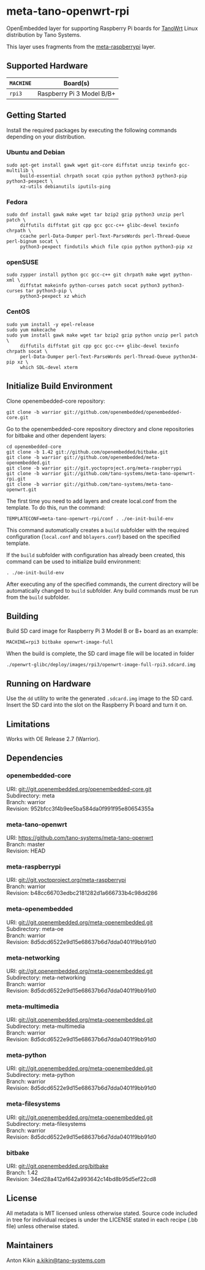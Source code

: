 # meta-tano-openwrt-rpi

OpenEmbedded layer for supporting Raspberry Pi boards for [TanoWrt](https://github.com/tano-systems/meta-tano-openwrt) Linux distribution by Tano Systems.

This layer uses fragments from the [meta-raspberrypi](http://git.yoctoproject.org/cgit.cgi/meta-raspberrypi) layer.

## Supported Hardware

| `MACHINE` | Board(s)                   |
| --------- | -------------------------- |
| `rpi3`    | Raspberry Pi 3 Model B/B+  |


## Getting Started

Install the required packages by executing the following commands depending on your distribution.

### Ubuntu and Debian

```shell
sudo apt-get install gawk wget git-core diffstat unzip texinfo gcc-multilib \
     build-essential chrpath socat cpio python python3 python3-pip python3-pexpect \
     xz-utils debianutils iputils-ping
```
### Fedora

```shell
sudo dnf install gawk make wget tar bzip2 gzip python3 unzip perl patch \
     diffutils diffstat git cpp gcc gcc-c++ glibc-devel texinfo chrpath \
     ccache perl-Data-Dumper perl-Text-ParseWords perl-Thread-Queue perl-bignum socat \
     python3-pexpect findutils which file cpio python python3-pip xz
```

### openSUSE

```shell
sudo zypper install python gcc gcc-c++ git chrpath make wget python-xml \
     diffstat makeinfo python-curses patch socat python3 python3-curses tar python3-pip \
     python3-pexpect xz which
```

### CentOS

```shell
sudo yum install -y epel-release
sudo yum makecache
sudo yum install gawk make wget tar bzip2 gzip python unzip perl patch \
     diffutils diffstat git cpp gcc gcc-c++ glibc-devel texinfo chrpath socat \
     perl-Data-Dumper perl-Text-ParseWords perl-Thread-Queue python34-pip xz \
     which SDL-devel xterm
```

## Initialize Build Environment

Clone openembedded-core repository:
```shell
git clone -b warrior git://github.com/openembedded/openembedded-core.git
```

Go to the openembedded-core repository directory and clone repositories for bitbake and other dependent layers:
```shell
cd openembedded-core
git clone -b 1.42 git://github.com/openembedded/bitbake.git
git clone -b warrior git://github.com/openembedded/meta-openembedded.git
git clone -b warrior git://git.yoctoproject.org/meta-raspberrypi
git clone -b warrior git://github.com/tano-systems/meta-tano-openwrt-rpi.git
git clone -b warrior git://github.com/tano-systems/meta-tano-openwrt.git
```

The first time you need to add layers and create local.conf from the template. To do this, run the command:
```shell
TEMPLATECONF=meta-tano-openwrt-rpi/conf . ./oe-init-build-env
```

This command automatically creates a `build` subfolder with the required configuration (`local.conf` and `bblayers.conf`) based on the specified template.

If the `build` subfolder with configuration has already been created, this command can be used to initialize build environment:
```shell
. ./oe-init-build-env
```

After executing any of the specified commands, the current directory will be automatically changed to `build` subfolder. Any build commands must be run from the `build` subfolder.

## Building

Build SD card image for Raspberry Pi 3 Model B or B+ board as an example:

```shell
MACHINE=rpi3 bitbake openwrt-image-full
```

When the build is complete, the SD card image file will be located in folder
```
./openwrt-glibc/deploy/images/rpi3/openwrt-image-full-rpi3.sdcard.img
```

## Running on Hardware

Use the `dd` utility to write the generated `.sdcard.img` image to the SD card.
Insert the SD card into the slot on the Raspberry Pi board and turn it on.

## Limitations

Works with OE Release 2.7 (Warrior).

## Dependencies

### openembedded-core
URI: <git://git.openembedded.org/openembedded-core.git>  
Subdirectory: meta  
Branch: warrior  
Revision: 952bfcc3f4b9ee5ba584da0f991f95e80654355a

### meta-tano-openwrt
URI: <https://github.com/tano-systems/meta-tano-openwrt>  
Branch: master  
Revision: HEAD

### meta-raspberrypi
URI: <git://git.yoctoproject.org/meta-raspberrypi>  
Branch: warrior  
Revision: b48cc66703edbc2181282d1a666733b4c98dd286

### meta-openembedded
URI: <git://git.openembedded.org/meta-openembedded.git>  
Subdirectory: meta-oe  
Branch: warrior  
Revision: 8d5dcd6522e9d15e68637b6d7dda0401f9bb91d0

### meta-networking
URI: <git://git.openembedded.org/meta-openembedded.git>  
Subdirectory: meta-networking  
Branch: warrior  
Revision: 8d5dcd6522e9d15e68637b6d7dda0401f9bb91d0

### meta-multimedia
URI: <git://git.openembedded.org/meta-openembedded.git>  
Subdirectory: meta-multimedia  
Branch: warrior  
Revision: 8d5dcd6522e9d15e68637b6d7dda0401f9bb91d0

### meta-python
URI: <git://git.openembedded.org/meta-openembedded.git>  
Subdirectory: meta-python  
Branch: warrior  
Revision: 8d5dcd6522e9d15e68637b6d7dda0401f9bb91d0

### meta-filesystems
URI: <git://git.openembedded.org/meta-openembedded.git>  
Subdirectory: meta-filesystems  
Branch: warrior  
Revision: 8d5dcd6522e9d15e68637b6d7dda0401f9bb91d0

### bitbake
URI: <git://git.openembedded.org/bitbake>  
Branch: 1.42  
Revision: 34ed28a412af642a993642c14bd8b95d5ef22cd8

## License

All metadata is MIT licensed unless otherwise stated. Source code included in tree for individual recipes is under the LICENSE stated in each recipe (.bb file) unless otherwise stated.

## Maintainers

Anton Kikin <a.kikin@tano-systems.com>
